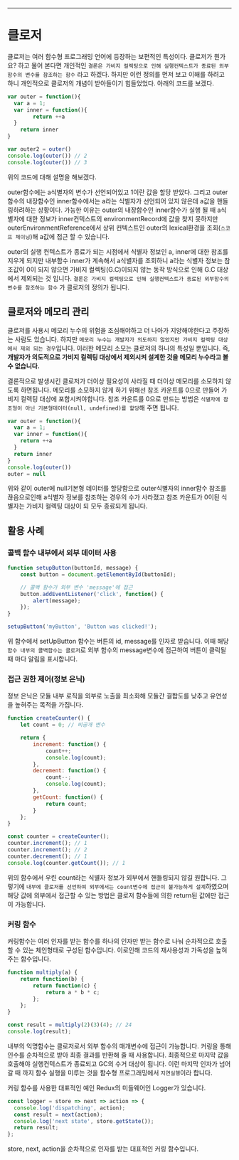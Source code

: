---

# 클로저

클로저는 여러 함수형 프로그래밍 언어에 등장하는 보편적인 특성이다. 클로저가 뭔가요? 하고 물어 본다면 개인적인 `결론은 가비지 컬렉팅으로 인해 실행컨텍스트가 종료된 외부함수의 변수를 참조하는 함수` 라고 하겠다. 하지만 이런 정의를 먼저 보고 이해를 하려고 하니 개인적으로 클로저의 개념이 받아들이기 힘들었었다. 아래의 코드를 보겠다.

```jsx
var outer = function(){
  var a = 1;
  var inner = function(){
		return ++a
  }
	return inner
}

var outer2 = outer()
console.log(outer()) // 2
console.log(outer()) // 3
```

위의 코드에 대해 설명을 해보겠다.

outer함수에는 a식별자의 변수가 선언되어있고 1이란 값을 할당 받았다. 그리고 outer함수의 내장함수인 inner함수에서는 a라는 식별자가 선언되어 있지 않은데 a값을 핸들링하려하는 상황이다. 가능한 이유는 outer의 내장함수인 inner함수가 실행 될 때 a식별자에 대한 정보가 inner컨텍스트의 environmentRecord에 값을 찾지 못하지만 outerEnvironmentReference에서 상위 컨텍스트인 outer의 lexical환경을 조회(`스코프 체이닝`)해 a값에 접근 할 수 있습니다.

outer의 실행 컨텍스트가 종료가 되는 시점에서 식별자 정보인 a, inner에 대한 참조를 지우게 되지만 내부함수 inner가 계속해서 a식별자를 조회하니 a라는 식별자 정보는 참조값이 0이 되지 않으면 가비지 컬렉팅(G.C)이되지 않는 동작 방식으로 인해 G.C 대상에서 제외되는 것 입니다. `결론은 가비지 컬렉팅으로 인해 실행컨텍스트가 종료된 외부함수의 변수를 참조하는 함수` 가 클로저의 정의가 됩니다.

## 클로저와 메모리 관리

클로저를 사용시 메모리 누수의 위험을 조심해야하고 더 나아가 지양해야한다고 주장하는 사람도 있습니다. 하지만 `메모리 누수는 개발자가 의도하지 않았지만 가비지 컬렉팅 대상에서 제외 되는 경우`입니다. 이러한 메모리 소모는 클로저의 하나의 특성일 뿐입니다. 즉, **개발자가 의도적으로 가비지 컬렉팅 대상에서 제외시켜 설계한 것을 메모리 누수라고 볼 수 없습니다.**

결론적으로 발생시킨 클로저가 더이상 필요성이 사라질 때 더이상 메모리를 소모하지 않도록 하면됩니다. 메모리를 소모하지 않게 하기 위해선 참조 카운트를 0으로 만들어 가비지 컬렉팅 대상에 포함시켜야합니다. 참조 카운트를 0으로 만드는 방법은 `식별자에 참조형이 아닌 기본형데이터(null, undefined)를 할당`해 주면 됩니다.

```jsx
var outer = function(){
  var a = 1;
  var inner = function(){
    return ++a
  }
  return inner
}
console.log(outer())
outer = null
```

위와 같이 outer에 null기본형 데이터를 할당함으로 outer식별자의 inner함수 참조를 끊음으로인해 a식별자 정보를 참조하는 경우의 수가 사라졌고 참조 카운트가 0이된 식별자는 가비지 컬렉팅 대상이 되 모두 종료되게 됩니다.

## 활용 사례

### 콜백 함수 내부에서 외부 데이터 사용

```jsx
function setupButton(buttonId, message) {
    const button = document.getElementById(buttonId);

    // 콜백 함수가 외부 변수 'message'에 접근
    button.addEventListener('click', function() {
        alert(message);
    });
}

setupButton('myButton', 'Button was clicked!');

```

위 함수에서 setUpButton 함수는 버튼의 id, message를 인자로 받습니다. 이때 해당 `함수 내부의 콜백함수는 클로저`로 외부 함수의 message변수에 접근하여 버튼이 클릭될 때 마다 알림을 표시합니다.

### 접근 권한 제어(정보 은닉)

정보 은닉은 모듈 내부 로직을 외부로 노출을 최소화해 모듈간 결합도를 낮추고 유연성을 높혀주는 목적을 가집니다.

```jsx
function createCounter() {
    let count = 0; // 비공개 변수

    return {
        increment: function() {
            count++;
            console.log(count);
        },
        decrement: function() {
            count--;
            console.log(count);
        },
        getCount: function() {
            return count;
        }
    };
}

const counter = createCounter();
counter.increment(); // 1
counter.increment(); // 2
counter.decrement(); // 1
console.log(counter.getCount()); // 1

```

위의 함수에서 우린 count라는 식별자 정보가 외부에서 핸들링되지 않길 원합니다. 그렇기에 `내부에 클로저를 선언하여 외부에서는 count변수에 접근이 불가능하게 설계`하였으며 해당 값에 외부에서 접근할 수 있는 방법은 클로저 함수들에 의한 return된 값에만 접근이 가능합니다.

### 커링 함수

커링함수는 여러 인자를 받는 함수를 하나의 인자만 받는 함수로 나눠 순차적으로 호출할 수 있는 체인형태로 구성된 함수입니다. 이로인해 코드의 재사용성과 가독성을 높혀주는 함수입니다.

```jsx
function multiply(a) {
    return function(b) {
        return function(c) {
            return a * b * c;
        };
    };
}

const result = multiply(2)(3)(4); // 24
console.log(result);

```

내부의 익명함수는 클로저로서 외부 함수의 매개변수에 접근이 가능합니다. 커링을 통해 인수를 순차적으로 받아 최종 결과를 반환해 줄 때 사용합니다. 최종적으로 마지막 값을 호출해야 실행컨텍스트가 종료되고 GC의 수거 대상이 됩니다. 이런 마지막 인자가 넘어갈 때 까지 함수 실행을 미루는 것을 함수형 프로그래밍에서 `지연실행`이라 합니다.

커링 함수를 사용한 대표적인 예인 Redux의 미들웨어인 Logger가 있습니다.

```jsx
const logger = store => next => action => {
  console.log('dispatching', action);
  const result = next(action);
  console.log('next state', store.getState());
  return result;
};

```

store, next, action을 순차적으로 인자를 받는 대표적인 커링 함수입니다.